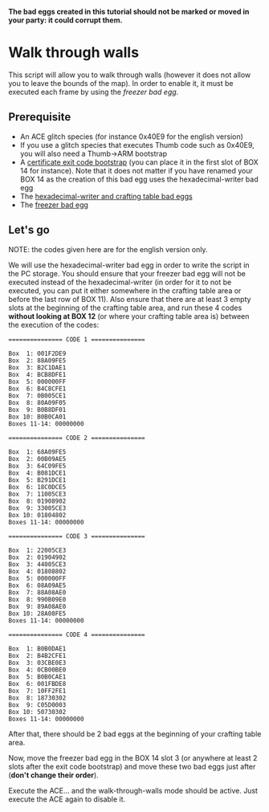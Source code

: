 **The bad eggs created in this tutorial should not be marked or moved in your party: it could corrupt them.**

# Walk through walls

This script will allow you to walk through walls (however it does not allow you to
leave the bounds of the map). In order to enable it, it must be executed each frame by using the *freezer bad egg*.

## Prerequisite

- An ACE glitch species (for instance 0x40E9 for the english version)
- If you use a glitch species that executes Thumb code such as 0x40E9, you will also need a Thumb->ARM bootstrap
- A [certificate exit code bootstrap](exit-code.md) (you can place it in the first slot of BOX 14 for instance). Note that it does not matter if you have renamed your BOX 14 as the creation of this bad egg uses the hexadecimal-writer bad egg
- The [hexadecimal-writer and crafting table bad eggs](hex-writer.md)
- The [freezer bad egg](freezer.md)

## Let's go

NOTE: the codes given here are for the english version only.

We will use the hexadecimal-writer bad egg in order to write the script in the PC storage.
You should ensure that your freezer bad egg will not be executed instead of the hexadecimal-writer (in order for it to not be executed, you can put it either somewhere in the crafting table area or before the last row of BOX 11). Also ensure that there are at least 3 empty slots at the beginning of the crafting table area, and run these 4 codes **without looking at BOX 12** (or where your crafting table area is) between the execution of the codes:

```
=============== CODE 1 ===============

Box  1: 001F2DE9
Box  2: 88A09FE5
Box  3: B2C1DAE1
Box  4: BCB8DFE1
Box  5: 000000FF
Box  6: B4C8CFE1
Box  7: 0B005CE1
Box  8: 80A09F05
Box  9: B0B8DF01
Box 10: B0B0CA01
Boxes 11-14: 00000000

=============== CODE 2 ===============

Box  1: 68A09FE5
Box  2: 00B09AE5
Box  3: 64C09FE5
Box  4: B081DCE1
Box  5: B291DCE1
Box  6: 18C0DCE5
Box  7: 11005CE3
Box  8: 01908902
Box  9: 33005CE3
Box 10: 01804802
Boxes 11-14: 00000000

=============== CODE 3 ===============

Box  1: 22005CE3
Box  2: 01904902
Box  3: 44005CE3
Box  4: 01808802
Box  5: 000000FF
Box  6: 08A09AE5
Box  7: 88A08AE0
Box  8: 990B09E0
Box  9: 89A08AE0
Box 10: 28A08FE5
Boxes 11-14: 00000000

=============== CODE 4 ===============

Box  1: B0B0DAE1
Box  2: B4B2CFE1
Box  3: 03CBE0E3
Box  4: 0CB00BE0
Box  5: B0B0CAE1
Box  6: 001FBDE8
Box  7: 10FF2FE1
Box  8: 18730302
Box  9: C05D0003
Box 10: 50730302
Boxes 11-14: 00000000
```

After that, there should be 2 bad eggs at the beginning of your crafting table area.

Now, move the freezer bad egg in the BOX 14 slot 3 (or anywhere at least 2 slots after the exit code bootstrap) and move these two bad eggs just after (**don't change their order**).

Execute the ACE... and the walk-through-walls mode should be active. Just execute the ACE again to disable it.
